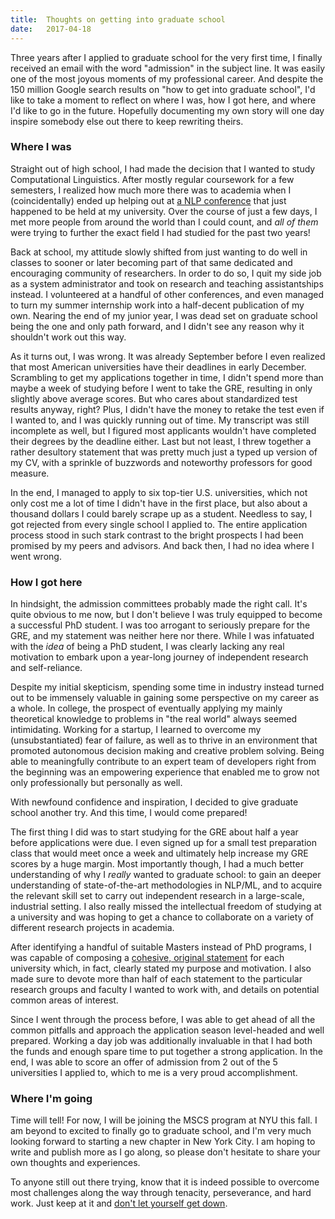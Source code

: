 ```yaml
---
title:  Thoughts on getting into graduate school
date:   2017-04-18
---
```


Three years after I applied to graduate school for the very first time, I finally received an email with the word "admission" in the subject line. It was easily one of the most joyous moments of my professional career. And despite the 150 million Google search results on "how to get into graduate school", I'd like to take a moment to reflect on where I was, how I got here, and where I'd like to go in the future. Hopefully documenting my own story will one day inspire somebody else out there to keep rewriting theirs.

### Where I was

Straight out of high school, I had made the decision that I wanted to study Computational Linguistics. After mostly regular coursework for a few semesters, I realized how much more there was to academia when I (coincidentally) ended up helping out at [a NLP conference](http://www.ling.uni-potsdam.de/iwcs2013/) that just happened to be held at my university. Over the course of just a few days, I met more people from around the world than I could count, and _all of them_ were trying to further the exact field I had studied for the past two years!

Back at school, my attitude slowly shifted from just wanting to do well in classes to sooner or later becoming part of that same dedicated and encouraging community of researchers. In order to do so, I quit my side job as a system administrator and took on research and teaching assistantships instead. I volunteered at a handful of other conferences, and even managed to turn my summer internship work into a half-decent publication of my own. Nearing the end of my junior year, I was dead set on graduate school being the one and only path forward, and I didn't see any reason why it shouldn't work out this way.

As it turns out, I was wrong. It was already September before I even realized that most American universities have their deadlines in early December. Scrambling to get my applications together in time, I didn't spend more than maybe a week of studying before I went to take the GRE, resulting in only slightly above average scores. But who cares about standardized test results anyway, right? Plus, I didn't have the money to retake the test even if I wanted to, and I was quickly running out of time. My transcript was still incomplete as well, but I figured most applicants wouldn't have completed their degrees by the deadline either. Last but not least, I threw together a rather desultory statement that was pretty much just a typed up version of my CV, with a sprinkle of buzzwords and noteworthy professors for good measure.

In the end, I managed to apply to six top-tier U.S. universities, which not only cost me a lot of time I didn't have in the first place, but also about a thousand dollars I could barely scrape up as a student. Needless to say, I got rejected from every single school I applied to. The entire application process stood in such stark contrast to the bright prospects I had been promised by my peers and advisors. And back then, I had no idea where I went wrong.

### How I got here

In hindsight, the admission committees probably made the right call. It's quite obvious to me now, but I don't believe I was truly equipped to become a successful PhD student. I was too arrogant to seriously prepare for the GRE, and my statement was neither here nor there. While I was infatuated with the _idea_ of being a PhD student, I was clearly lacking any real motivation to embark upon a year-long journey of independent research and self-reliance.

Despite my initial skepticism, spending some time in industry instead turned out to be immensely valuable in gaining some perspective on my career as a whole. In college, the prospect of eventually applying my mainly theoretical knowledge to problems in "the real world" always seemed intimidating. Working for a startup, I learned to overcome my (unsubstantiated) fear of failure, as well as to thrive in an environment that promoted autonomous decision making and creative problem solving. Being able to meaningfully contribute to an expert team of developers right from the beginning was an empowering experience that enabled me to grow not only professionally but personally as well.

With newfound confidence and inspiration, I decided to give graduate school another try. And this time, I would come prepared!

The first thing I did was to start studying for the GRE about half a year before applications were due. I even signed up for a small test preparation class that would meet once a week and ultimately help increase my GRE scores by a huge margin. Most importantly though, I had a much better understanding of why I _really_ wanted to graduate school: to gain an deeper understanding of state-of-the-art methodologies in NLP/ML, and to acquire the relevant skill set to carry out independent research in a large-scale, industrial setting. I also really missed the intellectual freedom of studying at a university and was hoping to get a chance to collaborate on a variety of different research projects in academia.

After identifying a handful of suitable Masters instead of PhD programs, I was capable of composing a [cohesive, original statement](http://www.cs.umd.edu/grad/writing-statement-of-pupose) for each university which, in fact, clearly stated my purpose and motivation. I also made sure to devote more than half of each statement to the particular research groups and faculty I wanted to work with, and details on potential common areas of interest.

Since I went through the process before, I was able to get ahead of all the common pitfalls and approach the application season level-headed and well prepared. Working a day job was additionally invaluable in that I had both the funds and enough spare time to put together a strong application. In the end, I was able to score an offer of admission from 2 out of the 5 universities I applied to, which to me is a very proud accomplishment.

### Where I'm going

Time will tell! For now, I will be joining the MSCS program at NYU this fall. I am beyond to excited to finally go to graduate school, and I'm very much looking forward to starting a new chapter in New York City. I am hoping to write and publish more as I go along, so please don't hesitate to share your own thoughts and experiences.

To anyone still out there trying, know that it is indeed possible to overcome most challenges along the way through tenacity, perseverance, and hard work. Just keep at it and [don't let yourself get down](http://www.chaosmatrix.org/library/humor/reject.html).
